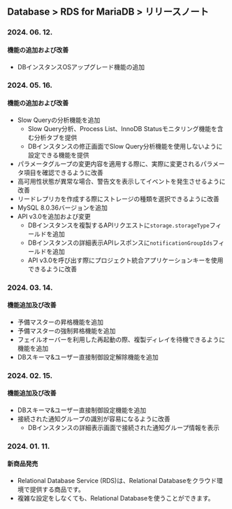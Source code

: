 ## Database > RDS for MariaDB > リリースノート

### 2024. 06. 12.

#### 機能の追加および改善

* DBインスタンスOSアップグレード機能の追加

### 2024. 05. 16.

#### 機能の追加および改善

* Slow Queryの分析機能を追加
  * Slow Query分析、Process List、InnoDB Statusモニタリング機能を含む分析タブを提供
  * DBインスタンスの修正画面でSlow Query分析機能を使用しないように設定できる機能を提供
* パラメータグループの変更内容を適用する際に、実際に変更されるパラメータ項目を確認できるように改善
* 高可用性状態が異常な場合、警告文を表示してイベントを発生させるように改善
* リードレプリカを作成する際にストレージの種類を選択できるように改善
* MySQL 8.0.36バージョンを追加
* API v3.0を追加および変更
  * DBインスタンスを複製するAPIリクエストに`storage.storageType`フィールドを追加
  * DBインスタンスの詳細表示APIレスポンスに`notificationGroupIds`フィールドを追加
  * API v3.0を呼び出す際にプロジェクト統合アプリケーションキーを使用できるように改善

### 2024. 03. 14.

#### 機能追加及び改善

* 予備マスターの昇格機能を追加
* 予備マスターの強制昇格機能を追加
* フェイルオーバーを利用した再起動の際、複製ディレイを待機できるように機能を追加
* DBスキーマ&ユーザー直接制御設定解除機能を追加

### 2024. 02. 15.

#### 機能追加及び改善

* DBスキーマ&ユーザー直接制御設定機能を追加
* 接続された通知グループの識別が容易になるように改善
    * DBインスタンスの詳細表示画面で接続された通知グループ情報を表示

### 2024. 01. 11.

#### 新商品発売

- Relational Database Service (RDS)は、Relational Databaseをクラウド環境で提供する商品です。
- 複雑な設定をしなくても、Relational Databaseを使うことができます。
